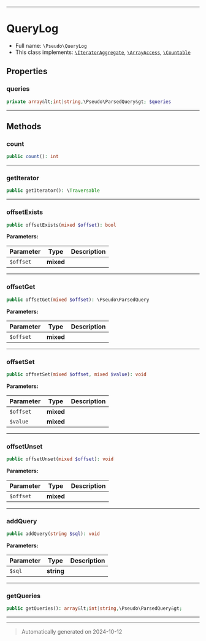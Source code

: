 ***

# QueryLog

* Full name: `\Pseudo\QueryLog`
* This class implements:
  [`\IteratorAggregate`](https://www.php.net/manual/en/class.iteratoraggregate.php), [
  `\ArrayAccess`](https://www.php.net/manual/en/class.arrayaccess.php), [
  `\Countable`](https://www.php.net/manual/en/class.countable.php)

## Properties

### queries

```php
private array&lt;int|string,\Pseudo\ParsedQuery&gt; $queries
```

***

## Methods

### count

```php
public count(): int
```

***

### getIterator

```php
public getIterator(): \Traversable
```

***

### offsetExists

```php
public offsetExists(mixed $offset): bool
```

**Parameters:**

| Parameter | Type      | Description |
|-----------|-----------|-------------|
| `$offset` | **mixed** |             |

***

### offsetGet

```php
public offsetGet(mixed $offset): \Pseudo\ParsedQuery
```

**Parameters:**

| Parameter | Type      | Description |
|-----------|-----------|-------------|
| `$offset` | **mixed** |             |

***

### offsetSet

```php
public offsetSet(mixed $offset, mixed $value): void
```

**Parameters:**

| Parameter | Type      | Description |
|-----------|-----------|-------------|
| `$offset` | **mixed** |             |
| `$value`  | **mixed** |             |

***

### offsetUnset

```php
public offsetUnset(mixed $offset): void
```

**Parameters:**

| Parameter | Type      | Description |
|-----------|-----------|-------------|
| `$offset` | **mixed** |             |

***

### addQuery

```php
public addQuery(string $sql): void
```

**Parameters:**

| Parameter | Type       | Description |
|-----------|------------|-------------|
| `$sql`    | **string** |             |

***

### getQueries

```php
public getQueries(): array&lt;int|string,\Pseudo\ParsedQuery&gt;
```

***


***
> Automatically generated on 2024-10-12

